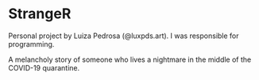 # StrangeR
Personal project by Luiza Pedrosa (@luxpds.art). I was responsible for programming.

A melancholy story of someone who lives a nightmare in the middle of the COVID-19 quarantine.
